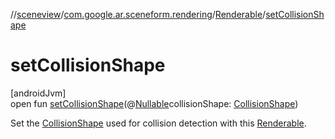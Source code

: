 //[sceneview](../../../index.md)/[com.google.ar.sceneform.rendering](../index.md)/[Renderable](index.md)/[setCollisionShape](set-collision-shape.md)

# setCollisionShape

[androidJvm]\
open fun [setCollisionShape](set-collision-shape.md)(@[Nullable](https://developer.android.com/reference/kotlin/androidx/annotation/Nullable.html)collisionShape: [CollisionShape](../../com.google.ar.sceneform.collision/-collision-shape/index.md))

Set the [CollisionShape](../../com.google.ar.sceneform.collision/-collision-shape/index.md) used for collision detection with this [Renderable](index.md).

